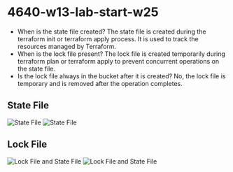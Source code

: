 # 4640-w13-lab-start-w25

* When is the state file created?
The state file is created during the terraform init or terraform apply process. It is used to track the resources managed by Terraform.
* When is the lock file present?
The lock file is created temporarily during terraform plan or terraform apply to prevent concurrent operations on the state file.
* Is the lock file always in the bucket after it is created?
No, the lock file is temporary and is removed after the operation completes.

## State File

![State File](S3-bucket.jpg"StateFileExample")
![State File](State-file.jpg"StateFileExample")

## Lock File

![Lock File and State File](terraform-plan1.png"LockFileExample")
![Lock File and State File](terraform-plan2.png"LockFileExample")
